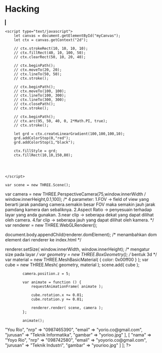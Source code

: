 # Hacking
<!DOCTYPE html>
<html lang="en">
<head>
    <meta charset="UTF-8">
    <meta name="viewport" content="width=device-width, initial-scale=1.0">
    <title>Document</title>
</head>
<body>
    <canvas id="myCanvas" width="640" height="480" style="border:1px solid #000000;">
    </canvas>

    <script type="text/javascript">
        let canvas = document.getElementById("myCanvas");
        let ctx = canvas.getContext("2d");

        // ctx.strokeRect(10, 10, 10, 10);
        // ctx.fillRect(40, 10, 100, 50);
        // ctx.clearRect(50, 10, 20, 40);   

        // ctx.beginPath();
        // ctx.moveTo(20, 20);
        // ctx.lineTo(50, 50);
        // ctx.stroke();

        // ctx.beginPath();
        // ctx.moveTo(100, 100);
        // ctx.lineTo(100, 300);
        // ctx.lineTo(300, 300);
        // ctx.closePath();
        // ctx.stroke();

        // ctx.beginPath();
        // ctx.arc(95, 50, 40, 0, 2*Math.PI, true);
        // ctx.stroke();

        let grd = ctx.createLinearGradient(100,100,100,10);
        grd.addColorStop(0,"red");
        grd.addColorStop(1,"black");

        ctx.fillStyle = grd;
        ctx.fillRect(10,10,150,80);



    
    </script>
    
    var scene = new THREE.Scene();
var camera = new THREE.PerspectiveCamera(75,window.innerWidth / window.innerHeight,0.1,100);
/*
4 parameter:
1.FOV -> field of view yang berarti jarak pandang camera.semakin besar FOV maka semakin jauh jarak pamdang
         kamera dan sebaliknya.
2.Aspect Ratio -> penyesuain terhadap layar yang anda gunakan.
3.near clip -> seberapa dekat yang dapat dilihat oleh camera.
4.far clip -> seberapa jauh yang dapat dilihat oleh kamera.
*/
var renderer = new THREE.WebGLRenderer();

document.body.appendChild(renderer.domElement);
/* menambahkan dom element dari renderer ke index.html */


renderer.setSize( window.innerWidth, window.innerHeight);
/* mengatur size pada layar */
var geometry = new THREE.BoxGeometry(); /* bentuk 3d */
			var material = new THREE.MeshBasicMaterial( { color: 0x00ff00 } );
			var cube = new THREE.Mesh( geometry, material );
			scene.add( cube );

			camera.position.z = 5;

			var animate = function () {
				requestAnimationFrame( animate );

				cube.rotation.x += 0.01;
				cube.rotation.y += 0.01;

				renderer.render( scene, camera );
			};

			animate();
			
			
<?php 
// $_GET
$mahasiswa = [
    [
        "nama" => "You Rio", 
        "nrp" => "0987465390", 
        "email" => "yorio.co@gmail.com",
        "jurusan" => "Teknik Informatika",
        "gambar" => "yorioo.jpg"
    ],
    [
        "nama" => "Yoyo Rio", 
        "nrp" => "098742580", 
        "email" => "yoyorio.co@gmail.com",
        "jurusan" => "Teknik Industri",
        "gambar" => "yourioo.jpg"
    ]
];

?>

<?php 
// cek apakah tidak ada data di $_GET
if( !isset($_GET["nama"]) || 
    !isset($_GET["nrp"]) ||
    !isset($_GET["email"]) ||
    !isset($_GET["jurusan"]) ||
    !isset($_GET["gambar"]) ) {
    // redirect
    header("Location: latihan1.php");   
    exit;
}

- sudo apt install akhlaq

</body>
</html>
